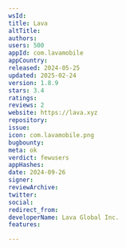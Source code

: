 ```yaml
---
wsId: 
title: Lava
altTitle: 
authors: 
users: 500
appId: com.lavamobile
appCountry: 
released: 2024-05-25
updated: 2025-02-24
version: 1.8.9
stars: 3.4
ratings: 
reviews: 2
website: https://lava.xyz
repository: 
issue: 
icon: com.lavamobile.png
bugbounty: 
meta: ok
verdict: fewusers
appHashes: 
date: 2024-09-26
signer: 
reviewArchive: 
twitter: 
social: 
redirect_from: 
developerName: Lava Global Inc.
features: 

---
```


